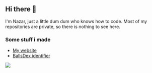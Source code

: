 ## Hi there 👋

I'm Nazar, just a little dum dum who knows how to code.
Most of my repositories are private, so there is nothing to see here.

### Some stuff i made
- [My website](https://www.nshis.com)
- [BallsDex identifier](https://github.com/NazarShuk/balls)


![](http://github-profile-summary-cards.vercel.app/api/cards/repos-per-language?username=NazarShuk&theme=default)
